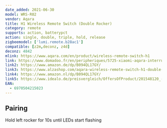 ```yaml
---
date_added: 2021-06-30
model: WRS-R02
vendor: Aqara
title: H1 Wireless Remote Switch (Double Rocker) 
category: remote
supports: action, batterypct
action: single, double, triple, hold, release
zigbeemodel: ['lumi.remote.b28ac1']
compatible: [z2m,deconz, z4d]
deconz: 4842
mlink: https://www.aqara.com/en/product/wireless-remote-switch-h1
link: https://www.domadoo.fr/en/peripheriques/5725-xiaomi-aqara-interrupteur-mural-double-sans-fil-h1-zigbee-30-6970504215023.html
link2: https://www.amazon.de/dp/B094QL17GY/
link3: https://www.alzashop.com/aqara-wireless-remote-switch-h1-double-rocker-d6480893.htm
link4: https://www.amazon.nl/dp/B094QL17GY/
link5: https://www.idealo.de/preisvergleich/OffersOfProduct/201548120_-wrs-r02-aqara.html
EAN: 
  - 6970504215023
---
```


## Pairing
Hold left rocker for 10s until LEDs start flashing
